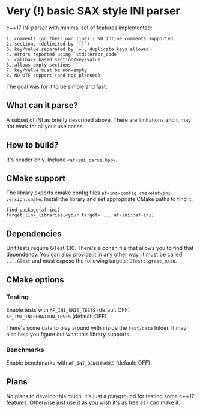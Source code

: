 # Very (!) basic SAX style INI parser

c++17 INI parser with minimal set of features implemented:

    1. comments (on their own line) - NO inline comments supported
    2. sections (delimited by `[]`)
    3. key/value separated by `=`, duplicate keys allowed
    4. errors reported using `std::error_code`
    5. callback based section/key/value
    6. allows empty sections
    7. key/value must be non-empty
    8. NO UTF support (and not planned)

The goal was for it to be simple and fast.

## What can it parse?

A subset of INI as briefly described above.
There are limitations and it may not work for all your use cases.

## How to build?

It's header only.
Include `<af/ini_parse.hpp>`.

## CMake support

The library exports cmake config files `af-ini-config.cmake`/`af-ini-version.cmake`.
Install the library and set appropriate CMake paths to find it.

```
find_package(af-ini)
target_link_libraries(<your target> ... af-ini::af-ini)
```

## Dependencies

Unit tests require GTest 1.10.
There's a conan file that allows you to find that dependency.
You can also provide it in any other way, it must be called `....GTest` and must expose the following targets: `GTest::gtest_main`.

## CMake options

### Testing

Enable tests with `AF_INI_UNIT_TESTS` (default OFF) `AF_INI_INTEGRATION_TESTS` (default: OFF)

There's some data to play around with inside the `test/data` folder.
It may also help you figure out what this library supports.

### Benchmarks

Enable benchmarks with `AF_INI_BENCHMARKS` (default: OFF)

## Plans

No plans to develop this much, it's just a playground for testing some c++17 features.
Otherwise just use it as you wish it's as free as I can make it.
